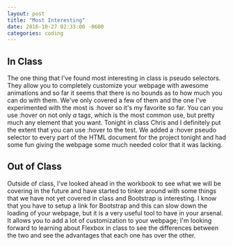 ```yaml
---
layout: post
title: "Most Interesting"
date: 2016-10-27 02:33:00 -0600
categories: coding
---
```


## In Class
The one thing that I've found most interesting in class is pseudo selectors. They allow you to completely customize your webpage with awesome animations and so far it seems that there is no bounds as to how much you can do with them. We've only covered a few of them and the one I've experimented with the most is :hover so it's my favorite so far. You can you use :hover on not only *a* tags, which is the most common use, but pretty much any element that you want. Tonight in class Chris and I definitely put the extent that you can use :hover to the test. We added a :hover pseudo selector to every part of the HTML document for the project tonight and had some fun giving the webpage some much needed color that it was lacking.


## Out of Class
Outside of class, I've looked ahead in the workbook to see what we will be covering in the future and have started to tinker around with some things that we have not yet covered in class and Bootstrap is interesting. I know that you have to setup a link for Bootstrap and this can slow down the loading of your webpage, but it is a very useful tool to have in your arsenal. It allows you to add a lot of customization to your webpage; I'm looking forward to learning about Flexbox in class to see the differences between the two and see the advantages that each one has over the other.
